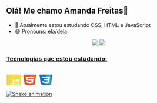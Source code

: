 ## Olá! Me chamo Amanda Freitas👋

  - 🌱 Atualmente estou estudando CSS, HTML e JavaScript
  - 😄 Pronouns: ela/dela

<div align="center">
  <a href="https://github.com/amandaafreitas">
  <img height="150em" src="https://github-readme-stats.vercel.app/api?username=amandaafreitas&show_icons=true&theme=dracula&include_all_commits=true&count_private=true"/>
  <img height="150em" src="https://github-readme-stats.vercel.app/api/top-langs/?username=amandaafreitas&layout=compact&langs_count=7&theme=dracula"/>
</div>

 ### Tecnologias que estou estudando:
<div style="display: inline_block"><br>

<img align="center" alt="Rafa-Js" height="30" width="40" src="https://raw.githubusercontent.com/devicons/devicon/master/icons/javascript/javascript-plain.svg">
<img align="center" alt="Rafa-HTML" height="30" width="40" src="https://raw.githubusercontent.com/devicons/devicon/master/icons/html5/html5-original.svg">
<img align="center" alt="Rafa-CSS" height="30" width="40" src="https://raw.githubusercontent.com/devicons/devicon/master/icons/css3/css3-original.svg">

 ![Snake animation](https://github.com/amandaafreitas/amandaafreitas/blob/output/github-contribution-grid-snake.svg)
